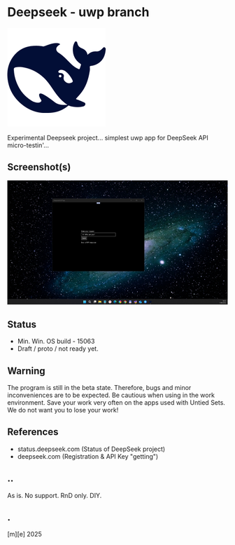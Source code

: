 # Deepseek - uwp branch
![Logo](Images/logo.png)

Experimental Deepseek project... simplest uwp app for DeepSeek API micro-testin'... 


## Screenshot(s)
![Logo](Images/sshot01.png)

## Status
- Min. Win. OS build - 15063
- Draft / proto / not ready yet.

## Warning
The program is still in the beta state. Therefore, bugs and minor inconveniences are to be expected. 
Be cautious when using in the work environment. Save your work very often on the apps used with Untied Sets. We do not want you to lose your work!

## References
- status.deepseek.com (Status of DeepSeek project)
- deepseek.com (Registration & API Key "getting")

## ..
As is. No support. RnD only. DIY.

## .
[m][e] 2025
